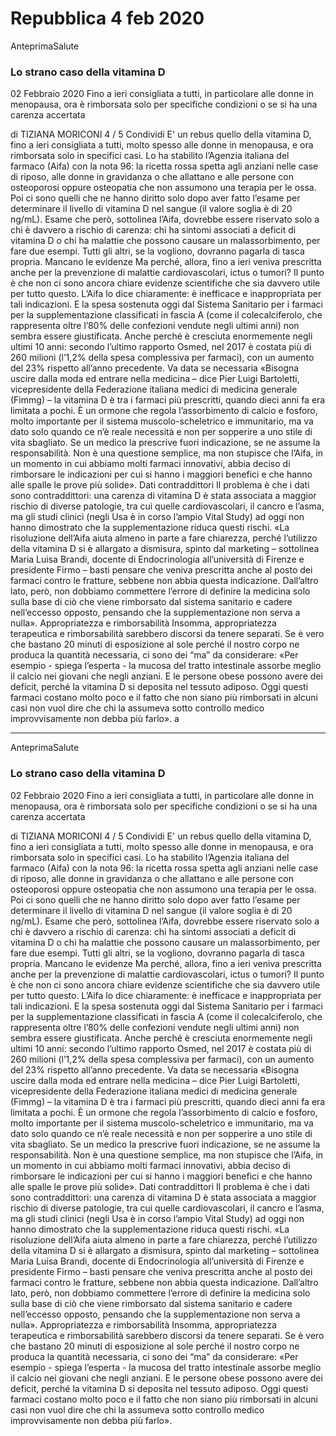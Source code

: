 # Repubblica 4 feb 2020  

AnteprimaSalute
### Lo strano caso della vitamina D
02 Febbraio 2020
Fino a ieri consigliata a tutti, in particolare alle donne in menopausa, ora è rimborsata solo per specifiche condizioni o se si ha una carenza accertata

di TIZIANA MORICONI
4 / 5
Condividi
E' un rebus quello della vitamina D, fino a ieri consigliata a tutti, molto spesso alle donne in menopausa, e ora rimborsata solo in specifici casi. Lo ha stabilito l’Agenzia italiana del farmaco (Aifa) con la nota 96: la ricetta rossa spetta agli anziani nelle case di riposo, alle donne in gravidanza o che allattano e alle persone con osteoporosi oppure osteopatia che non assumono una terapia per le ossa. Poi ci sono quelli che ne hanno diritto solo dopo aver fatto l’esame per determinare il livello di vitamina D nel sangue (il valore soglia è di 20 ng/mL). Esame che però, sottolinea l’Aifa, dovrebbe essere riservato solo a chi è davvero a rischio di carenza: chi ha sintomi associati a deficit di vitamina D o chi ha malattie che possono causare un malassorbimento, per fare due esempi. Tutti gli altri, se la vogliono, dovranno pagarla di tasca propria.
Mancano le evidenze
Ma perché, allora, fino a ieri veniva prescritta anche per la prevenzione di malattie cardiovascolari, ictus o tumori? Il punto è che non ci sono ancora chiare evidenze scientifiche che sia davvero utile per tutto questo. L’Aifa lo dice chiaramente: è inefficace e inappropriata per tali indicazioni. E la spesa sostenuta oggi dal Sistema Sanitario per i farmaci per la supplementazione classificati in fascia A (come il colecalciferolo, che rappresenta oltre l’80% delle confezioni vendute negli ultimi anni) non sembra essere giustificata. Anche perché è cresciuta enormemente negli ultimi 10 anni: secondo l’ultimo rapporto Osmed, nel 2017 è costata più di 260 milioni (l’1,2% della spesa complessiva per farmaci), con un aumento del 23% rispetto all’anno precedente.
Va data se necessaria
«Bisogna uscire dalla moda ed entrare nella medicina – dice Pier Luigi Bartoletti, vicepresidente della Federazione italiana medici di medicina generale (Fimmg) – la vitamina D è tra i farmaci più prescritti, quando dieci anni fa era limitata a pochi. È un ormone che regola l’assorbimento di calcio e fosforo, molto importante per il sistema muscolo-scheletrico e immunitario, ma va dato solo quando ce n’è reale necessità e non per sopperire a uno stile di vita sbagliato. Se un medico la prescrive fuori indicazione, se ne assume la responsabilità. Non è una questione semplice, ma non stupisce che l’Aifa, in un momento in cui abbiamo molti farmaci innovativi, abbia deciso di rimborsare le indicazioni per cui si hanno i maggiori benefici e che hanno alle spalle le prove più solide».
Dati contraddittori
Il problema è che i dati sono contraddittori: una carenza di vitamina D è stata associata a maggior rischio di diverse patologie, tra cui quelle cardiovascolari, il cancro e l’asma, ma gli studi clinici (negli Usa è in corso l’ampio Vital Study) ad oggi non hanno dimostrato che la supplementazione riduca questi rischi.
«La risoluzione dell’Aifa aiuta almeno in parte a fare chiarezza, perché l’utilizzo della vitamina D si è allargato a dismisura, spinto dal marketing – sottolinea Maria Luisa Brandi, docente di Endocrinologia all’università di Firenze e presidente Firmo – basti pensare che veniva prescritta anche al posto dei farmaci contro le fratture, sebbene non abbia questa indicazione. Dall’altro lato, però, non dobbiamo commettere l’errore di definire la medicina solo sulla base di ciò che viene rimborsato dal sistema sanitario e cadere nell’eccesso opposto, pensando che la supplementazione non serva a nulla».
Appropriatezza e rimborsabilità
Insomma, appropriatezza terapeutica e rimborsabilità sarebbero discorsi da tenere separati. Se è vero che bastano 20 minuti di esposizione al sole perché il nostro corpo ne produca la quantità necessaria, ci sono dei “ma” da considerare: «Per esempio - spiega l’esperta - la mucosa del tratto intestinale assorbe meglio il calcio nei giovani che negli anziani. E le persone obese possono avere dei deficit, perché la vitamina D si deposita nel tessuto adiposo. Oggi questi farmaci costano molto poco e il fatto che non siano più rimborsati in alcuni casi non vuol dire che chi la assumeva sotto controllo medico improvvisamente non debba più farlo».
  a

---  

AnteprimaSalute
### Lo strano caso della vitamina D
02 Febbraio 2020
Fino a ieri consigliata a tutti, in particolare alle donne in menopausa, ora è rimborsata solo per specifiche condizioni o se si ha una carenza accertata

di TIZIANA MORICONI
4 / 5
Condividi
E' un rebus quello della vitamina D, fino a ieri consigliata a tutti, molto spesso alle donne in menopausa, e ora rimborsata solo in specifici casi. Lo ha stabilito l’Agenzia italiana del farmaco (Aifa) con la nota 96: la ricetta rossa spetta agli anziani nelle case di riposo, alle donne in gravidanza o che allattano e alle persone con osteoporosi oppure osteopatia che non assumono una terapia per le ossa. Poi ci sono quelli che ne hanno diritto solo dopo aver fatto l’esame per determinare il livello di vitamina D nel sangue (il valore soglia è di 20 ng/mL). Esame che però, sottolinea l’Aifa, dovrebbe essere riservato solo a chi è davvero a rischio di carenza: chi ha sintomi associati a deficit di vitamina D o chi ha malattie che possono causare un malassorbimento, per fare due esempi. Tutti gli altri, se la vogliono, dovranno pagarla di tasca propria.
Mancano le evidenze
Ma perché, allora, fino a ieri veniva prescritta anche per la prevenzione di malattie cardiovascolari, ictus o tumori? Il punto è che non ci sono ancora chiare evidenze scientifiche che sia davvero utile per tutto questo. L’Aifa lo dice chiaramente: è inefficace e inappropriata per tali indicazioni. E la spesa sostenuta oggi dal Sistema Sanitario per i farmaci per la supplementazione classificati in fascia A (come il colecalciferolo, che rappresenta oltre l’80% delle confezioni vendute negli ultimi anni) non sembra essere giustificata. Anche perché è cresciuta enormemente negli ultimi 10 anni: secondo l’ultimo rapporto Osmed, nel 2017 è costata più di 260 milioni (l’1,2% della spesa complessiva per farmaci), con un aumento del 23% rispetto all’anno precedente.
Va data se necessaria
«Bisogna uscire dalla moda ed entrare nella medicina – dice Pier Luigi Bartoletti, vicepresidente della Federazione italiana medici di medicina generale (Fimmg) – la vitamina D è tra i farmaci più prescritti, quando dieci anni fa era limitata a pochi. È un ormone che regola l’assorbimento di calcio e fosforo, molto importante per il sistema muscolo-scheletrico e immunitario, ma va dato solo quando ce n’è reale necessità e non per sopperire a uno stile di vita sbagliato. Se un medico la prescrive fuori indicazione, se ne assume la responsabilità. Non è una questione semplice, ma non stupisce che l’Aifa, in un momento in cui abbiamo molti farmaci innovativi, abbia deciso di rimborsare le indicazioni per cui si hanno i maggiori benefici e che hanno alle spalle le prove più solide».
Dati contraddittori
Il problema è che i dati sono contraddittori: una carenza di vitamina D è stata associata a maggior rischio di diverse patologie, tra cui quelle cardiovascolari, il cancro e l’asma, ma gli studi clinici (negli Usa è in corso l’ampio Vital Study) ad oggi non hanno dimostrato che la supplementazione riduca questi rischi.
«La risoluzione dell’Aifa aiuta almeno in parte a fare chiarezza, perché l’utilizzo della vitamina D si è allargato a dismisura, spinto dal marketing – sottolinea Maria Luisa Brandi, docente di Endocrinologia all’università di Firenze e presidente Firmo – basti pensare che veniva prescritta anche al posto dei farmaci contro le fratture, sebbene non abbia questa indicazione. Dall’altro lato, però, non dobbiamo commettere l’errore di definire la medicina solo sulla base di ciò che viene rimborsato dal sistema sanitario e cadere nell’eccesso opposto, pensando che la supplementazione non serva a nulla».
Appropriatezza e rimborsabilità
Insomma, appropriatezza terapeutica e rimborsabilità sarebbero discorsi da tenere separati. Se è vero che bastano 20 minuti di esposizione al sole perché il nostro corpo ne produca la quantità necessaria, ci sono dei “ma” da considerare: «Per esempio - spiega l’esperta - la mucosa del tratto intestinale assorbe meglio il calcio nei giovani che negli anziani. E le persone obese possono avere dei deficit, perché la vitamina D si deposita nel tessuto adiposo. Oggi questi farmaci costano molto poco e il fatto che non siano più rimborsati in alcuni casi non vuol dire che chi la assumeva sotto controllo medico improvvisamente non debba più farlo».
